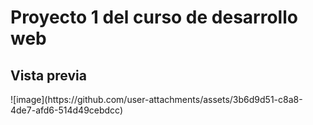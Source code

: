 <h1>Proyecto 1 del curso de desarrollo web</h1>

<h2>Vista previa</h2>
![image](https://github.com/user-attachments/assets/3b6d9d51-c8a8-4de7-afd6-514d49cebdcc)
